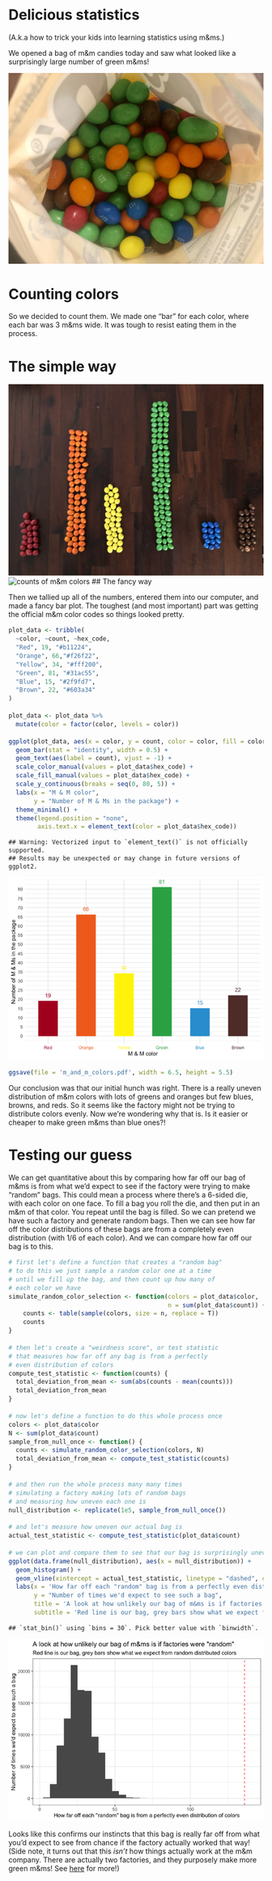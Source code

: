 # Delicious statistics

(A.k.a how to trick your kids into learning statistics using m\&ms.)

We opened a bag of m\&m candies today and saw what looked like a
surprisingly large number of green m\&ms\!

![bag of m\&ms](bag_of_m_and_ms.jpg)

# Counting colors

So we decided to count them. We made one “bar” for each color, where
each bar was 3 m\&ms wide. It was tough to resist eating them in the
process.

# The simple way

![histogram of m\&m colors](m_and_m_colors.jpg) ![counts of m\&m
colors](data.jpg) \#\# The fancy way

Then we tallied up all of the numbers, entered them into our computer,
and made a fancy bar plot. The toughest (and most important) part was
getting the official m\&m color codes so things looked pretty.

``` r
plot_data <- tribble(
  ~color, ~count, ~hex_code,
  "Red", 19, "#b11224",
  "Orange", 66,"#f26f22",
  "Yellow", 34, "#fff200",
  "Green", 81, "#31ac55",
  "Blue", 15, "#2f9fd7",
  "Brown", 22, "#603a34"
)

plot_data <- plot_data %>%
  mutate(color = factor(color, levels = color))

ggplot(plot_data, aes(x = color, y = count, color = color, fill = color)) +
  geom_bar(stat = "identity", width = 0.5) +
  geom_text(aes(label = count), vjust = -1) +
  scale_color_manual(values = plot_data$hex_code) +
  scale_fill_manual(values = plot_data$hex_code) +
  scale_y_continuous(breaks = seq(0, 80, 5)) +
  labs(x = "M & M color",
       y = "Number of M & Ms in the package") +
  theme_minimal() +
  theme(legend.position = "none",
        axis.text.x = element_text(color = plot_data$hex_code))
```

    ## Warning: Vectorized input to `element_text()` is not officially supported.
    ## Results may be unexpected or may change in future versions of ggplot2.

![](README_files/figure-gfm/fancy-m-and-m-color-histogram-1.png)<!-- -->

``` r
ggsave(file = 'm_and_m_colors.pdf', width = 6.5, height = 5.5)
```

Our conclusion was that our initial hunch was right. There is a really
uneven distribution of m\&m colors with lots of greens and oranges but
few blues, browns, and reds. So it seems like the factory might not be
trying to distribute colors evenly. Now we’re wondering why that is. Is
it easier or cheaper to make green m\&ms than blue ones?\!

# Testing our guess

We can get quantitative about this by comparing how far off our bag of
m\&ms is from what we’d expect to see if the factory were trying to make
“random” bags. This could mean a process where there’s a 6-sided die,
with each color on one face. To fill a bag you roll the die, and then
put in an m\&m of that color. You repeat until the bag is filled. So we
can pretend we have such a factory and generate random bags. Then we can
see how far off the color distributions of these bags are from a
completely even distribution (with 1/6 of each color). And we can
compare how far off our bag is to this.

``` r
# first let's define a function that creates a "random bag"
# to do this we just sample a random color one at a time
# until we fill up the bag, and then count up how many of
# each color we have
simulate_random_color_selection <- function(colors = plot_data$color,
                                            n = sum(plot_data$count)) {
    counts <- table(sample(colors, size = n, replace = T))
    counts
}

# then let's create a "weirdness score", or test statistic
# that measures how far off any bag is from a perfectly
# even distribution of colors
compute_test_statistic <- function(counts) {
  total_deviation_from_mean <- sum(abs(counts - mean(counts)))
  total_deviation_from_mean
}

# now let's define a function to do this whole process once
colors <- plot_data$color
N <- sum(plot_data$count)
sample_from_null_once <- function() {
  counts <- simulate_random_color_selection(colors, N)
  total_deviation_from_mean <- compute_test_statistic(counts)
}

# and then run the whole process many many times
# simulating a factory making lots of random bags
# and measuring how uneven each one is
null_distribution <- replicate(1e5, sample_from_null_once())

# and let's measure how uneven our actual bag is
actual_test_statistic <- compute_test_statistic(plot_data$count)

# we can plot and compare them to see that our bag is surprisingly uneven!
ggplot(data.frame(null_distribution), aes(x = null_distribution)) +
  geom_histogram() +
  geom_vline(xintercept = actual_test_statistic, linetype = "dashed", color = "red") +
  labs(x = 'How far off each "random" bag is from a perfectly even distribution of colors',
       y = "Number of times we'd expect to see such a bag",
       title = 'A look at how unlikely our bag of m&ms is if factories were "random"',
       subtitle = 'Red line is our bag, grey bars show what we expect from random distributed colors')
```

    ## `stat_bin()` using `bins = 30`. Pick better value with `binwidth`.

![](README_files/figure-gfm/hypothesis-test-1.png)<!-- -->

Looks like this confirms our instincts that this bag is really far off
from what you’d expect to see from chance if the factory actually worked
that way\! (Side note, it turns out that this *isn’t* how things
actually work at the m\&m company. There are actually two factories, and
they purposely make more green m\&ms\! See
[here](https://qz.com/918008/the-color-distribution-of-mms-as-determined-by-a-phd-in-statistics/)
for more\!)
